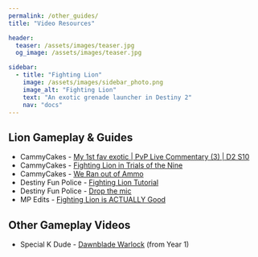 ```yaml
---
permalink: /other_guides/
title: "Video Resources"

header:
  teaser: /assets/images/teaser.jpg
  og_image: /assets/images/teaser.jpg

sidebar:
  - title: "Fighting Lion"
    image: /assets/images/sidebar_photo.png
    image_alt: "Fighting Lion"
    text: "An exotic grenade launcher in Destiny 2"
    nav: "docs"
---
```


## Lion Gameplay & Guides
- CammyCakes - [My 1st fav exotic | PvP Live Commentary (3) | D2 S10](https://www.youtube.com/watch?v=z5k8-v0Q5ME)
- CammyCakes - [Fighting Lion in Trials of the Nine](https://www.youtube.com/watch?v=9dIkZ-on3AQ)
- CammyCakes - [We Ran out of Ammo](https://www.youtube.com/watch?v=GRciVGEcDy0)
- Destiny Fun Police - [Fighting Lion Tutorial](https://www.youtube.com/watch?v=gXhfIXnPTT4)
- Destiny Fun Police - [Drop the mic](https://www.youtube.com/watch?v=1gg-HdJIEG4)
- MP Edits - [Fighting Lion is ACTUALLY Good](https://www.youtube.com/watch?v=YrvC7nfqD0Y)

## Other Gameplay Videos
- Special K Dude - [Dawnblade Warlock](https://www.youtube.com/watch?v=39U-1UTSfFw) (from Year 1)

